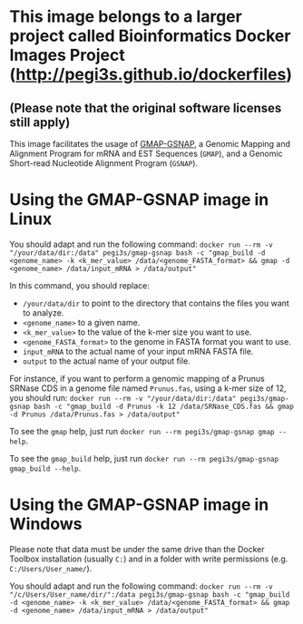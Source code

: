 # This image belongs to a larger project called Bioinformatics Docker Images Project (http://pegi3s.github.io/dockerfiles)
## (Please note that the original software licenses still apply)

This image facilitates the usage of [GMAP-GSNAP](http://research-pub.gene.com/gmap/), a Genomic Mapping and Alignment Program for mRNA and EST Sequences (`GMAP`), and a Genomic Short-read Nucleotide Alignment Program (`GSNAP`).

# Using the GMAP-GSNAP image in Linux

You should adapt and run the following command: `docker run --rm -v "/your/data/dir:/data" pegi3s/gmap-gsnap bash -c "gmap_build -d <genome_name> -k <k_mer_value> /data/<genome_FASTA_format> && gmap -d <genome_name> /data/input_mRNA > /data/output"`

In this command, you should replace:
- `/your/data/dir` to point to the directory that contains the files you want to analyze.
- `<genome_name>` to a given name.
- `<k_mer_value>` to the value of the k-mer size you want to use.
- `<genome_FASTA_format>` to the genome in FASTA format you want to use.
- `input_mRNA` to the actual name of your input mRNA FASTA file.
- `output` to the actual name of your output file.

For instance, if you want to perform a genomic mapping of a Prunus SRNase CDS in a genome file named `Prunus.fas`, using a k-mer size of 12, you should run: `docker run --rm -v "/your/data/dir:/data" pegi3s/gmap-gsnap bash -c "gmap_build -d Prunus -k 12 /data/SRNase_CDS.fas && gmap -d Prunus /data/Prunus.fas > /data/output"`

To see the `gmap` help, just run `docker run --rm pegi3s/gmap-gsnap gmap --help`.

To see the `gmap_build` help, just run `docker run --rm pegi3s/gmap-gsnap gmap_build --help`.

# Using the GMAP-GSNAP image in Windows

Please note that data must be under the same drive than the Docker Toolbox installation (usually `C:`) and in a folder with write permissions (e.g. `C:/Users/User_name/`).

You should adapt and run the following command: `docker run --rm -v "/c/Users/User_name/dir/":/data pegi3s/gmap-gsnap bash -c "gmap_build -d <genome_name> -k <k_mer_value> /data/<genome_FASTA_format> && gmap -d <genome_name> /data/input_mRNA > /data/output"`